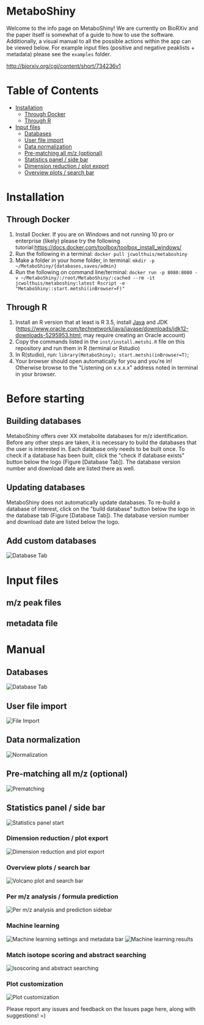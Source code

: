# MetaboShiny
Welcome to the info page on MetaboShiny! We are currently on BioRXiv and the paper itself is somewhat of a guide to how to use the software. Additionally, a visual manual to all the possible actions within the app can be viewed below.
For example input files (positive and negative peaklists + metadata) please see the `examples` folder.

http://biorxiv.org/cgi/content/short/734236v1

# Table of Contents
- [Installation](#installation)
  * [Through Docker](#through-docker)
  * [Through R](#through-r)
- [Input files](#input-files)
  * [Databases](#databases)
  * [User file import](#user-file-import)
  * [Data normalization](#data-normalization)
  * [Pre-matching all m/z (optional)](#Pre-matching-all-mz-optional)
  * [Statistics panel / side bar](#statistics-panel--side-bar)
  * [Dimension reduction / plot export](#dimension-reduction--plot-export)
  * [Overview plots / search bar](#overview-plots--search-bar)

# Installation
## Through Docker
1. Install Docker. If you are on Windows and not running 10 pro or enterprise (likely) please try the following tutorial:https://docs.docker.com/toolbox/toolbox_install_windows/
2. Run the following in a terminal: `docker pull jcwolthuis/metaboshiny`
3. Make a folder in your home folder, in terminal: `mkdir -p ~/MetaboShiny/{databases,saves/admin}`
3. Run the following on command line/terminal: `docker run -p 8080:8080 -v ~/MetaboShiny/:/root/MetaboShiny/:cached --rm -it jcwolthuis/metaboshiny:latest Rscript -e "MetaboShiny::start.metshi(inBrowser=F)"`


## Through R
1. Install an R version that at least is R 3.5, install [Java](https://www.java.com/en/download/) and JDK (https://www.oracle.com/technetwork/java/javase/downloads/jdk12-downloads-5295953.html, may require creating an Oracle account)
2. Copy the commands listed in the `inst/install.metshi.R` file on this repository and run them in R (terminal or Rstudio)
3. In R(studio), run: `library(MetaboShiny); start.metshi(inBrowser=T)`;
4. Your browser should open automatically for you and you're in! Otherwise browse to the "Listening on x.x.x.x" address noted in terminal in your browser.

# Before starting
## Building databases
MetaboShiny offers over XX metabolite databases for m/z identification. Before any other steps are taken, it is necessary to build the databases that the user is interested in. Each database only needs to be built once. To check if a database has been built, click the "check if database exists" button below the logo (Figure [Database Tab]). The database version number and download date are listed there as well.
## Updating databases
MetaboShiny does not automatically update databases. To re-build a database of interest, click on the "build database" button below the logo in the database tab (Figure [Database Tab]). The database version number and download date are listed below the logo.
## Add custom databases

![Database Tab](inst/www/database_panel_a.png?raw=true "Database tab")

# Input files
## m/z peak files

## metadata file

# Manual

## Databases
![Database Tab](inst/www/database_panel_a.png?raw=true "Database tab")
## User file import
![File Import](inst/www/file_import.png?raw=true "File import")
## Data normalization
![Normalization](inst/www/normalization.png?raw=true "Normalization")
## Pre-matching all m/z (optional)
![Prematching](inst/www/prematching.png?raw=true "Prematching")
## Statistics panel / side bar
![Statistics panel start](inst/www/stats.png?raw=true "Statistics Panel Start")
### Dimension reduction / plot export
![Dimension reduction and plot export](inst/www/dimred_export.png?raw=true "Dimension reduction and plot export")
### Overview plots / search bar
![Volcano plot and search bar](inst/www/stats2.png?raw=true "Volcano plot and search bar")
### Per m/z analysis / formula prediction
![Per m/z analysis and prediction sidebar](inst/www/permz_predict.png?raw=true "Per m/z analysis and prediction sidebar")
### Machine learning
![Machine learning settings and metadata bar](inst/www/ml1.png?raw=true "Machine learning settings and metadata bar")
![Machine learning results](inst/www/ml2.png?raw=true "Machine learning results")
### Match isotope scoring and abstract searching
![Isoscoring and abstract searching](inst/www/isoscore_wordcloud.png?raw=true "Isoscoring and abstract searching")
### Plot customization
![Plot customization](inst/www/colorbar.png?raw=true "Plot customization")



Please report any issues and feedback on the Issues page here, along with suggestions! =)
